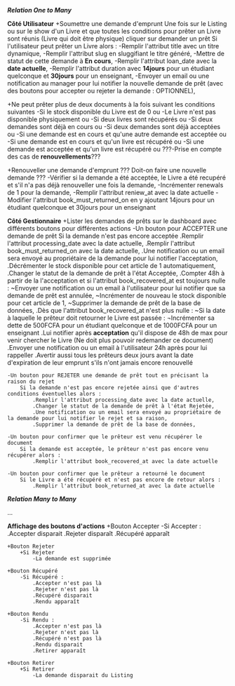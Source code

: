 ***Relation One to Many***

**Côté Utilisateur**
+Soumettre une demande d'emprunt
    Une fois sur le Listing ou sur le show d'un Livre et que toutes les conditions pour prêter un Livre sont réunis (Livre qui doit être physique) cliquer sur demander un prêt
    Si l'utilisateur peut prêter un Livre alors :
        -Remplir l'attribut title avec un titre dynamique,
        -Remplir l'attribut slug en sluggifiant le titre généré,
        -Mettre de statut de cette demande à **En cours**,
        -Remplir l'attribut loan_date avec la **date actuelle**,
        -Remplir l'attribut duration avec **14jours** pour un étudiant quelconque et **30jours** pour un enseignant,
        -Envoyer un email ou une notification au manager pour lui notifier la nouvelle demande de prêt (avec des boutons pour accepter ou rejeter la demande : OPTIONNEL),


+Ne peut prêter plus de deux documents à la fois suivant les conditions suivantes
    -Si le stock disponible du Livre est de 0 ou
    -Le Livre n'est pas disponible physiquement ou
    -Si deux livres sont récupérés ou
    -Si deux demandes sont déjà en cours ou
    -Si deux demandes sont déjà acceptées ou
    -Si une demande est en cours et qu'une autre demande est acceptée ou
    -Si une demande est en cours et qu'un livre est récupéré ou
    -Si une demande est acceptée et qu'un livre est récupéré ou
    ???-Prise en compte des cas de **renouvellements**???

+Renouveller une demande d'emprunt
    ??? Doit-on faire une nouvelle demande ???
    -Vérifier si la demande a été acceptée, le Livre a été recupéré et s'il n'a pas déjà renouveller une fois la demande,
    -Incrémenter renewals de 1 pour la demande,
    -Remplir l'attribut reniew_at avec la date actuelle
    -Modifier l'attribut book_must_returned_on en y ajoutant 14jours pour un étudiant quelconque et 30jours pour un enseignant



**Côté Gestionnaire**
+Lister les demandes de prêts sur le dashboard avec différents boutons pour différentes actions
    -Un bouton pour ACCEPTER une demande de prêt
        Si la demande n'est pas encore acceptée
            .Remplir l'attribut processing_date avec la date actuelle,
            .Remplir l'attribut book_must_returned_on avec la date actuelle,
            .Une notification ou un email sera envoyé au propriétaire de la demande pour lui notifier l'acceptation,
            .Décrémenter le stock disponible pour cet article de 1 automatiquement,
            .Changer le statut de la demande de prêt à l'état Acceptée,
            .Compter 48h à partir de la l'acceptation et si l'attribut book_recovered_at est toujours nulle :
                ~Envoyer une notification ou un email à l'utilisateur pour lui notifier que sa demande de prêt est annulée,
                ~Incrémenter de nouveau le stock disponible pour cet article de 1,
                ~Supprimer la demande de prêt de la base de données,
            .Dès que l'attribut book_recovered_at n'est plus nulle :
                ~Si la date à laquelle le prêteur doit retourner le Livre est passée :
                    ¬Incrémenter sa dette de 500FCFA pour un étudiant quelconque et de 1000FCFA pour un enseignant
            .Lui notifier après **acceptation** qu'il dispose de 48h de max pour venir chercher le Livre (Ne doit plus pouvoir redemander ce document)
            .Envoyer une notification ou un email à l'utilisateur 24h après pour lui rappeller
            .Avertir aussi tous les prêteurs deux jours avant la date d'expiration de leur emprunt s'ils n'ont jamais encore renouvellé


    -Un bouton pour REJETER une demande de prêt tout en précisant la raison du rejet
        Si la demande n'est pas encore rejetée ainsi que d'autres conditions éventuelles alors :
            .Remplir l'attribut processing_date avec la date actuelle,
            .Changer le statut de la demande de prêt à l'état Rejetée,
            .Une notification ou un email sera envoyé au propriétaire de la demande pour lui notifier le rejet et sa raison,
            .Supprimer la demande de prêt de la base de données,

    -Un bouton pour confirmer que le prêteur est venu récupérer le document
        Si la demande est acceptée, le prêteur n'est pas encore venu récupérer alors :
            .Remplir l'attribut book_recovered_at avec la date actuelle

    -Un bouton pour confirmer que le prêteur a retourné le document
        Si le Livre a été récupéré et n'est pas encore de retour alors :
            .Remplir l'attribut book_returned_at avec la date actuelle



***Relation Many to Many***

...


**Affichage des boutons d'actions**
    +Bouton Accepter
        -Si Accepter :
            .Accepter disparait
            .Rejeter disparaît
            .Récupéré apparaît

    +Bouton Rejeter
        +Si Rejeter
            -La demande est supprimée

    +Bouton Récupéré
        -Si Récupéré :
            .Accepter n'est pas là
            .Rejeter n'est pas là
            .Récupéré disparait
            .Rendu apparaît

    +Bouton Rendu
        -Si Rendu :
            .Accepter n'est pas là
            .Rejeter n'est pas là
            .Récupéré n'est pas là
            .Rendu disparait
            .Retirer apparaît

    +Bouton Retirer
        +Si Retirer
            -La demande disparait du Listing

